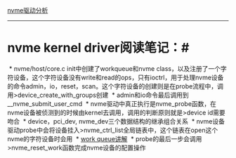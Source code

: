 [nvme驱动分析](http://blog.csdn.net/zhuzongpeng/article/details/76136164)

***
# nvme kernel driver阅读笔记：#
  * nvme/host/core.c init中创建了workqueue和nvme class，以及注册了一个字符设备，这个字符设备没有write和read的ops，只有ioctrl，用于处理nvme设备的命令admin，io，reset，scan。这个字符设备的创建则是在probe流程中，调用>device_create_with_groups创建
  * admin和io命令最后调用到__nvme_submit_user_cmd 
  * nvme驱动中真正执行是nvme_probe函数，在nvme设备被侦测到的时候由kernel去调用，调用的判断原则就是>device id需要吻合
  * device，pci_dev, nvme_dev三个数据结构的继承组合关系 
  * nvme设备驱动probe中会将设备挂入>nvme_ctrl_list全局链表中，这个链表在open这个nvme的字符设备时会用 
  * [work queue讲解](http://www.cnblogs.com/wwang/archive/2010/10/27/1862202.html) 
  * probe的最后一步会调用>nvme_reset_work函数完成nvme设备的配置操作 
